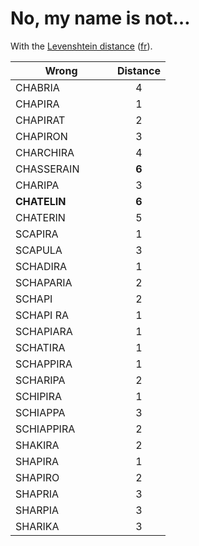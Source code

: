 # No, my name is not…

With the [Levenshtein distance](https://en.wikipedia.org/wiki/Levenshtein_distance) ([fr](https://fr.wikipedia.org/wiki/Distance_de_Levenshtein "Distance de Levenshtein")).

| Wrong                     | Distance   |
|---------------------------|:----------:|
| CHABRIA                   |     4      |
| CHAPIRA                   |     1      |
| CHAPIRAT                  |     2      |
| CHAPIRON                  |     3      |
| CHARCHIRA                 |     4      |
| CHASSERAIN                |   **6**    |
| CHARIPA                   |     3      |
| **CHATELIN**              |   **6**    |
| CHATERIN                  |     5      |
| SCAPIRA                   |     1      |
| SCAPULA                   |     3      |
| SCHADIRA                  |     1      |
| SCHAPARIA                 |     2      |
| SCHAPI                    |     2      |
| SCHAPI RA                 |     1      |
| SCHAPIARA                 |     1      |
| SCHATIRA                  |     1      |
| SCHAPPIRA                 |     1      |
| SCHARIPA                  |     2      |
| SCHIPIRA                  |     1      |
| SCHIAPPA                  |     3      |
| SCHIAPPIRA                |     2      |
| SHAKIRA                   |     2      |
| SHAPIRA                   |     1      |
| SHAPIRO                   |     2      |
| SHAPRIA                   |     3      |
| SHARPIA                   |     3      |
| SHARIKA                   |     3      |
